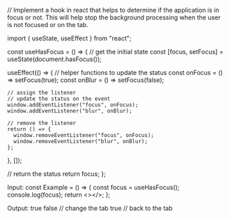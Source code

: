 // Implement a hook in react that helps to determine if the application is in focus or not. This will help stop the background processing when the user is not focused or on the tab.

import { useState, useEffect } from "react";

const useHasFocus = () => {
  // get the initial state
  const [focus, setFocus] = useState(document.hasFocus());

  useEffect(() => {
    // helper functions to update the status
    const onFocus = () => setFocus(true);
    const onBlur = () => setFocus(false);

    // assign the listener
    // update the status on the event
    window.addEventListener("focus", onFocus);
    window.addEventListener("blur", onBlur);

    // remove the listener
    return () => {
      window.removeEventListener("focus", onFocus);
      window.removeEventListener("blur", onBlur);
    };
  }, []);

  // return the status
  return focus;
};


Input:
const Example = () => {
  const focus = useHasFocus();
  console.log(focus);
  return <></>;
};

Output:
true
false // change the tab
true // back to the tab